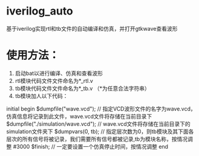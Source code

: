 # iverilog_auto
基于iverilog实现rtl和tb文件的自动编译和仿真，并打开gtkwave查看波形

# 使用方法：
1. 启动bat以进行编译、仿真和查看波形
2. rtl模块代码文件文件命名为*_rtl.v
3. tb模块代码文件文件命名为*_tb.v
（*为任意合法字符串）
4. tb模块加人以下代码：

initial begin
	$dumpfile("wave.vcd");  			// 指定VCD波形文件的名字为wave.vcd，仿真信息将记录到此文件，wave.vcd文件将存储在当前目录下
	$dumpfile("./simulation/wave.vcd");  	// wave.vcd文件将存储在当前目录下的simulation文件夹下
	$dumpvars(0, tb);  				// 指定层次数为0，则tb模块及其下面各层次的所有信号将被记录，我们需要所有信号都被记录,tb为模块名称，按情况调整
	#3000 $finish;						// 一定要设置一个仿真停止时间，按情况调整
end